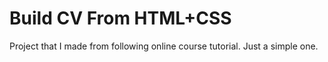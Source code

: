 # Build CV From HTML+CSS
Project that I made from following online course tutorial. Just a simple one.
